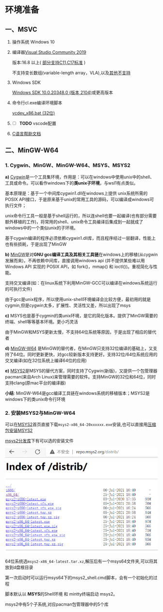 # 环境准备

## 一、MSVC

1. 操作系统 Windows 10

2. 编译器[Visual Studio Community 2019](https://visualstudio.microsoft.com/vs/community/)

   版本:16.8 以上( [部分支持C11,C17标准](https://docs.microsoft.com/cpp/overview/install-c17-support) )

   不支持变长数组(variable-length array，VLA),以及[其他不支持](https://devblogs.microsoft.com/cppblog/c11-and-c17-standard-support-arriving-in-msvc/)

3. Windows SDK

   [Windows SDK 10.0.20348.0 (版本 2104)](https://developer.microsoft.com/windows/downloads/windows-10-sdk/)或更高版本

4. 命令行cl.exe编译环境脚本

   [vcdev_x86.bat (32位)](vcdev_x86.bat) 

5. - [ ] **TODO** vscode配置 


6.  [C语言帮助文档](https://docs.microsoft.com/cpp/c-language/)

 

## 二、MinGW-W64

### 1. Cygwin、MinGW、MinGW-W64、MSYS、MSYS2

**a)** [Cygwin](https://cygwin.com/)是一个工具集环境，作用是：可以在windows中使用unix中的shell、工具或命令。可以看作windows下的**类unix子环境**，与wsl1有点类似。

基本原理是：基于一个中间库cygwin1.dll在windows上提供 unix系统所需的POSIX API接口，于是原来基于unix的常用工具的源码，可以编译成windows可执行文件；

unix命令行工具一般是基于shell运行的，所以连shell也要一起编译(也有部分需要额外移植的工作)，将常用的shell、unix命令工具编译后集成到一起就成了windows中的一个类似unix的子环境。

基于cygwin编译的程序必须依赖cygwin1.dll库，而且程序经过一层翻译，性能上也有些损耗，于是出现了MinGW

**b)** [MinGW](https://sourceforge.net/projects/mingw/)是对**GNU gcc编译工具及其相关工具链**在windows上的移植(从cygwin发展而来)，不再依赖中间库，直接调用windows api (并不提供某些难以用 Windows API 实现的 POSIX API，如 fork()，mmap() 和 ioctl())。重视简化与性能。

支持交叉编译(如：在linux系统下利用MinGW-GCC可以编译在windows系统运行的可执行文件)

由于gcc是unix程序，所以使用unix-shell环境编译会比较方便，最初用的就是cygmin,但是cygwin太多，扩展性、灵活性又差，所以出现了msys

**c)** MSYS也是基于cygmin的类unix环境，是它的简化版本。提供了MinGW需要的终端、shell等等基本环境。更小巧灵活

由于MinGW和MSYS更新太慢，不支持64位系统等原因，于是出现了相应的替代者

**d)** [MinGW-W64](http://mingw-w64.org/) 是MinGW的替代者，在MinGW只支持32位编译的基础上，又支持了64位。同时更新更快，对gcc较新版本支持更好。支持32位/64位系统应用的交叉编译(如在32位系统上编译64位的应用)

**e)** [MSYS2](https://www.msys2.org/)是MSYS的替代方案，同时支持了Cygwin(新版)，又提供一个包管理器pacman(来自Arch Linux)来管理需要的软件。支持MinGW的32位和64位，同时支持clang(原mac平台的编译器)

**小结**: MinGW-W64是gcc编译工具链在windows系统的移植版本；MSYS2是windows下的类unix命令行环境



### 2. 安装MSYS2与MinGW-W64

可以在[MSYS2](https://www.msys2.org/)首页直接下载`msys2-x86_64-20xxxxxx.exe`安装,也可以直接用[压缩包安装MSYS2](https://www.msys2.org/wiki/MSYS2-installation/)

[msys2分发库](http://repo.msys2.org/distrib/)下有可以选的安装文件

![msy2-distrib-repo](img/msy2-distrib-repo.png)

64位系统选`msys2-x86_64-latest.tar.xz`,解压后有一个msys64文件夹,可以将其放到d盘根目录

第一次启动时可以运行msys64下的msys2_shell.cmd脚本，会有一个初始化的过程

脚本默认以 **MSYS**的Shell环境 和 mintty终端启动 msys2。



msys2中有5个子系统,对应pacman包管理器中的5个库







